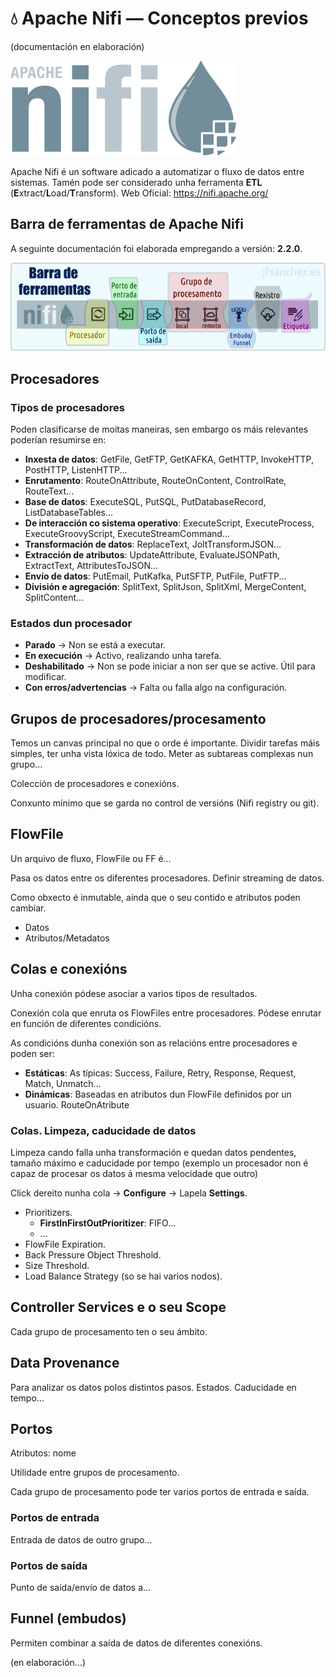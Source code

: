 # 💧 Apache Nifi &mdash; Conceptos previos

(documentación en elaboración)

![Apache Nifi](images/nifi/Apache-nifi-logo.svg "Nifi")

Apache Nifi é un software adicado a automatizar o fluxo de datos entre sistemas. Tamén pode ser considerado unha ferramenta **ETL** (**E**xtract/**L**oad/**T**ransform). Web Oficial: <https://nifi.apache.org/>

## Barra de ferramentas de Apache Nifi

A seguinte documentación foi elaborada empregando a versión: **2.2.0**.

![Barra de ferramentas de Apache Nifi](images/nifi/nifi-toolbar.png "Barra de ferramentas de Apache Nifi")

## Procesadores

### Tipos de procesadores

Poden clasificarse de moitas maneiras, sen embargo os máis relevantes poderían resumirse en:

- **Inxesta de datos**: GetFile, GetFTP, GetKAFKA, GetHTTP, InvokeHTTP, PostHTTP, ListenHTTP...
- **Enrutamento**: RouteOnAttribute, RouteOnContent, ControlRate, RouteText...
- **Base de datos**: ExecuteSQL, PutSQL, PutDatabaseRecord, ListDatabaseTables...
- **De interacción co sistema operativo**: ExecuteScript, ExecuteProcess, ExecuteGroovyScript, ExecuteStreamCommand...
- **Transformación de datos**: ReplaceText, JoltTransformJSON...
- **Extracción de atributos**: UpdateAttribute, EvaluateJSONPath, ExtractText, AttributesToJSON...
- **Envío de datos**: PutEmail, PutKafka, PutSFTP, PutFile, PutFTP...
- **División e agregación**: SplitText, SplitJson, SplitXml, MergeContent, SplitContent...

### Estados dun procesador

- **Parado** &rarr; Non se está a executar.
- **En execución** &rarr; Activo, realizando unha tarefa.
- **Deshabilitado** &rarr; Non se pode iniciar a non ser que se active. Útil para modificar.
- **Con erros/advertencias** &rarr; Falta ou falla algo na configuración.

## Grupos de procesadores/procesamento

Temos un canvas principal no que o orde é importante. Dividir tarefas máis simples, ter unha vista lóxica de todo. Meter as subtareas complexas nun grupo...

Colección de procesadores e conexións.

Conxunto mínimo que se garda no control de versións (Nifi registry ou git).

## FlowFile

Un arquivo de fluxo, FlowFile ou FF é...

Pasa os datos entre os diferentes procesadores. Definir streaming de datos.

Como obxecto é inmutable, aínda que o seu contido e atributos poden cambiar.

- Datos
- Atributos/Metadatos

## Colas e conexións

Unha conexión pódese asociar a varios tipos de resultados.

Conexión cola que enruta os FlowFiles entre procesadores. Pódese enrutar en función de diferentes condicións.

As condicións dunha conexión son as relacións entre procesadores e poden ser:

- **Estáticas**: As típicas: Success, Failure, Retry, Response, Request, Match, Unmatch...
- **Dinámicas**: Baseadas en atributos dun FlowFile definidos por un usuario. RouteOnAtribute

### Colas. Limpeza, caducidade de datos
Limpeza cando falla unha transformación e quedan datos pendentes, tamaño máximo e caducidade por tempo (exemplo un procesador non é capaz de procesar os datos á mesma velocidade que outro)

Click dereito nunha cola &rarr; **Configure** &rarr; Lapela **Settings**.

- Prioritizers.
    - **FirstInFirstOutPrioritizer**: FIFO...
    - ...
- FlowFile Expiration.
- Back Pressure Object Threshold.
- Size Threshold.
- Load Balance Strategy (so se hai varios nodos).

## Controller Services e o seu Scope

Cada grupo de procesamento ten o seu ámbito.

## Data Provenance
Para analizar os datos polos distintos pasos. Estados. Caducidade en tempo...

## Portos

Atributos: nome

Utilidade entre grupos de procesamento.

Cada grupo de procesamento pode ter varios portos de entrada e saída.

### Portos de entrada

Entrada de datos de outro grupo...

### Portos de saída

Punto de saída/envío de datos a...

## Funnel (embudos)

Permiten combinar a saída de datos de diferentes conexións.




(en elaboración...)

